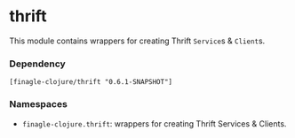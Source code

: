 # thrift

This module contains wrappers for creating Thrift `Service`s & `Client`s.

### Dependency

    [finagle-clojure/thrift "0.6.1-SNAPSHOT"]


### Namespaces

* `finagle-clojure.thrift`: wrappers for creating Thrift Services & Clients.
